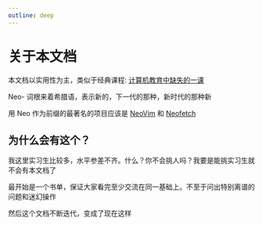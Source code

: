 ```yaml
---
outline: deep
---
```


# 关于本文档

本文档以实用性为主，类似于经典课程: [计算机教育中缺失的一课](https://missing-semester-cn.github.io/)

Neo- 词根来着希腊语，表示新的，下一代的那种，新时代的那种新

用 Neo 作为前缀的最著名的项目应该是 [NeoVim](https://neovim.io/) 和 [Neofetch](https://github.com/dylanaraps/neofetch)

## 为什么会有这个？

我这里实习生比较多，水平参差不齐。什么？你不会挑人吗？我要是能挑实习生就不会有本文档了

最开始是一个书单，保证大家看完至少交流在同一基础上。不至于问出特别离谱的问题和迷幻操作

然后这个文档不断迭代，变成了现在这样

